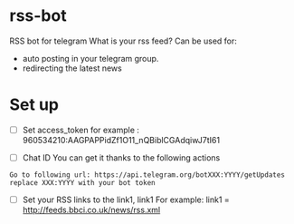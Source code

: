 # rss-bot
RSS bot for telegram
What is your rss feed?
Can be used for:
  - auto posting in your telegram group.
  - redirecting the latest news 
  
# Set up 

 - [ ]  Set access_token 
for example : 960534210:AAGPAPPidZf1O11_nQBiblCGAdqiwJ7tI61

 - [ ] Chat ID 
You can get it thanks to the following actions
 ```buildoutcfg
Go to following url: https://api.telegram.org/botXXX:YYYY/getUpdates
replace XXX:YYYY with your bot token
``` 
 - [ ]   Set your RSS links to the link1, link1
 For example: link1 =  http://feeds.bbci.co.uk/news/rss.xml
